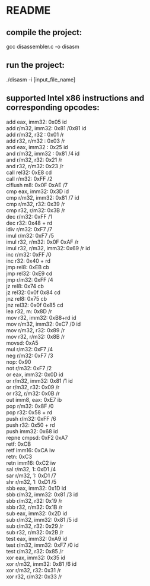 # README 

## compile the project:  
gcc disassembler.c -o disasm  

## run the project:  
./disasm -i [input_file_name]  

## supported Intel x86 instructions and corresponding opcodes:  
add eax, imm32: 0x05 id \
add r/m32, imm32: 0x81 /0x81 id \
add r/m32, r32 : 0x01 /r \
add r32, r/m32 : 0x03 /r \
and eax, imm32 : 0x25 id \
and r/m32, imm32 : 0x81 /4 id \
and r/m32, r32: 0x21 /r \
and r32, r/m32: 0x23 /r \
call rel32: 0xE8 cd \
call r/m32: 0xFF /2 \
clflush m8: 0x0F 0xAE /7 \
cmp eax, imm32: 0x3D id \
cmp r/m32, imm32: 0x81 /7 id \
cmp r/m32, r32: 0x39 /r \
cmp r32, r/m32: 0x3B /r \
dec r/m32: 0xFF /1 \
dec r32: 0x48 + rd \
idiv r/m32: 0xF7 /7 \
imul r/m32: 0xF7 /5 \
imul r32, r/m32: 0x0F 0xAF /r \
imul r32, r/m32, imm32: 0x69 /r id \
inc r/m32: 0xFF /0 \
inc r32: 0x40 + rd \
jmp rel8: 0xEB cb \
jmp rel32: 0xE9 cd \
jmp r/m32: 0xFF /4 \
jz rel8: 0x74 cb \
jz rel32: 0x0f 0x84 cd \
jnz rel8: 0x75 cb \
jnz rel32: 0x0f 0x85 cd \
lea r32, m: 0x8D /r \
mov r32, imm32: 0xB8+rd id \
mov r/m32, imm32: 0xC7 /0 id \
mov r/m32, r32: 0x89 /r \
mov r32, r/m32: 0x8B /r \
movsd: 0xA5 \
mul r/m32: 0xF7 /4 \
neg r/m32: 0xF7 /3 \
nop: 0x90 \
not r/m32: 0xF7 /2 \
or eax, imm32: 0x0D id \
or r/m32, imm32: 0x81 /1 id \
or r/m32, r32: 0x09 /r \
or r32, r/m32: 0x0B /r \
out imm8, eax: 0xE7 ib \
pop r/m32: 0x8F /0 \
pop r32: 0x58 + rd \
push r/m32: 0xFF /6 \
push r32: 0x50 + rd \
push imm32: 0x68 id \
repne cmpsd: 0xF2 0xA7 \
retf: 0xCB \
retf imm16: 0xCA iw \
retn: 0xC3 \
retn imm16: 0xC2 iw \
sal r/m32, 1: 0xD1 /4 \
sar r/m32, 1: 0xD1 /7 \
shr r/m32, 1: 0xD1 /5 \
sbb eax, imm32: 0x1D id \
sbb r/m32, imm32: 0x81 /3 id \
sbb r/m32, r32: 0x19 /r \
sbb r32, r/m32: 0x1B /r \
sub eax, imm32: 0x2D id \
sub r/m32, imm32: 0x81 /5 id \
sub r/m32, r32: 0x29 /r \
sub r32, r/m32: 0x2B /r \
test eax, imm32: 0xA9 id \
test r/m32, imm32: 0xF7 /0 id \
test r/m32, r32: 0x85 /r \
xor eax, imm32: 0x35 id \
xor r/m32, imm32: 0x81 /6 id \
xor r/m32, r32: 0x31 /r \
xor r32, r/m32: 0x33 /r 